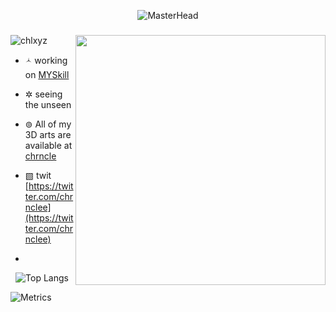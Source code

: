 
<p align="center">
  <img src="https://64.media.tumblr.com/8814c19a548157faffe437a417a2a85b/tumblr_mjt2uubkgM1rshzuyo1_r1_500.gif" alt="MasterHead">
</p>
<h3 align="center"></h3>
<img align="right" width="400" src="https://i.gifer.com/2qsB.gif">

<p align="left"> <img src="https://komarev.com/ghpvc/?username=chlxyz&label=Profile%20views&color=0e75b6&style=flat" alt="chlxyz" /> </p>

- 🟀 working on [MYSkill](https://github.com/chlxyz/minicap4)

- ✲ seeing the unseen

- ⊚ All of my 3D arts are available at [chrncle](https://chrncle.vercel.app)

- ▧ twit [https://twitter.com/chrnclee](https://twitter.com/chrnclee)
- 
<div align="center">
  <img src="https://github-readme-stats.vercel.app/api/top-langs/?username=chlxyz&layout=compact" alt="Top Langs" />
</div>

![Metrics](https://metrics.lecoq.io/chlxyz?template=classic&languages=1&achievements=1&posts=1&activity=1&base=header%2C%20activity%2C%20community%2C%20repositories%2C%20metadata&base.indepth=false&base.hireable=false&base.skip=false&languages=false&languages.limit=8&languages.threshold=0%25&languages.other=false&languages.colors=github&languages.sections=most-used&languages.indepth=false&languages.analysis.timeout=15&languages.analysis.timeout.repositories=7.5&languages.categories=markup%2C%20programming&languages.recent.categories=markup%2C%20programming&languages.recent.load=300&languages.recent.days=14&achievements=false&achievements.threshold=C&achievements.secrets=true&achievements.display=detailed&achievements.limit=0&activity=false&activity.limit=5&activity.load=300&activity.days=14&activity.visibility=all&activity.timestamps=false&activity.filter=all&posts=false&posts.user=.user.login&posts.descriptions=false&posts.covers=false&posts.limit=4&config.timezone=Asia%2FBangkok)
